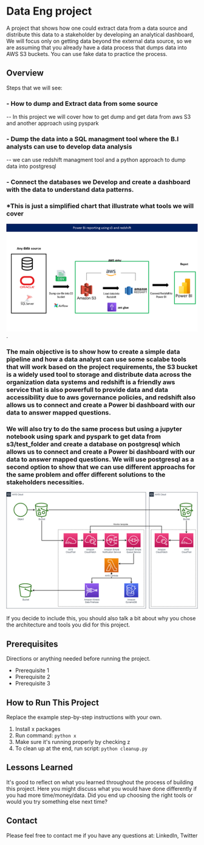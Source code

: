 # Data Eng project

A project that shows how one could extract data from a data source and distribute this data to a stakeholder by developing an analytical dashboard, We will focus only on getting data beyond the external data source, so we are assuming that you already have a data process that dumps data into AWS S3 buckets. You can use fake data to practice the process.

## Overview
Steps that we will see:

### - How to dump and Extract data from some source 
-- In this project we will cover how to get dump and get data from aws S3 and another approach using pyspark

### - Dump the data into a SQL managment tool where the B.I analysts can use to develop data analysis 
-- we can use redshift managment tool and a python approach to dump data into postgresql
  
### - Connect the databases we Develop and create a dashboard with the data to understand data patterns.

### *This is just a simplified chart that illustrate what tools we will cover  
![S3/ Redshift Project architecture](rds-spark.png).


### The main objective is to show how to create a simple data pipeline and how a data analyst can use some scalabe tools that will work based on the project requirements, the S3 bucket is a widely used tool to storage and distribute data across the organization data systems and redshift is a friendly aws service that is also powerfull to provide data and data accessibility due to aws governance policies, and redshift also allows us to connect and create a Power bi dashboard with our data to answer mapped questions.
  
### We will also try to do the same process but using a jupyter notebook using spark and pyspark to get data from s3/test_folder and create a database on postgresql which allows us to connect and create a Power bi dashboard with our data to answer mapped questions. We will use postgresql as a second option to show that we can use different approachs for the same problem and offer different solutions to the stakeholders necessities.


 

![Example architecture image](example-architecture.png)

If you decide to include this, you should also talk a bit about why you chose the architecture and tools you did for this project.

## Prerequisites

Directions or anything needed before running the project.

- Prerequisite 1
- Prerequisite 2
- Prerequisite 3

## How to Run This Project

Replace the example step-by-step instructions with your own.

1. Install x packages
2. Run command: `python x`
3. Make sure it's running properly by checking z
4. To clean up at the end, run script: `python cleanup.py`

## Lessons Learned

It's good to reflect on what you learned throughout the process of building this project. Here you might discuss what you would have done differently if you had more time/money/data. Did you end up choosing the right tools or would you try something else next time?

## Contact

Please feel free to contact me if you have any questions at: LinkedIn, Twitter
